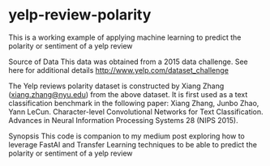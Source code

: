 # yelp-review-polarity
This is a working example of applying machine learning to predict the polarity or sentiment of a yelp review

Source of Data
This data was obtained from a 2015 data challenge. See here for additional details http://www.yelp.com/dataset_challenge

The Yelp reviews polarity dataset is constructed by Xiang Zhang (xiang.zhang@nyu.edu) from the above dataset. It is first used as a text classification benchmark in the following paper: Xiang Zhang, Junbo Zhao, Yann LeCun. Character-level Convolutional Networks for Text Classification. Advances in Neural Information Processing Systems 28 (NIPS 2015).

Synopsis
This code is companion to my medium post exploring how to leverage FastAI and Transfer Learning techniques to be able to predict the polarity or sentiment of a yelp review
